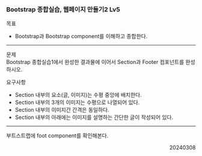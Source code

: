 ### Bootstrap 종합실습, 웹페이지 만들기2 Lv5
목표  
- Bootstrap과 Bootstrap component를 이해하고 종합한다.
---
문제  
Bootstrap 종합실습1에서 완성한 결과물에 이어서 Section과 Footer 컴포넌트를 완성하시오.  

요구사항  
- Section 내부의 요소(글, 이미지)는 수평 중앙에 배치한다.
- Section 내부의 3개의 이미지는 수평으로 나열되어 있다.
- Section 내부의 이미지간 간격은 동일하다.
- Section 내부의 아래에는 이미지를 설명하는 간단한 글이 작성되어 있다.
---
부트스트랩에 foot component를 확인해본다.
<div style="text-align: right">20240308</div>